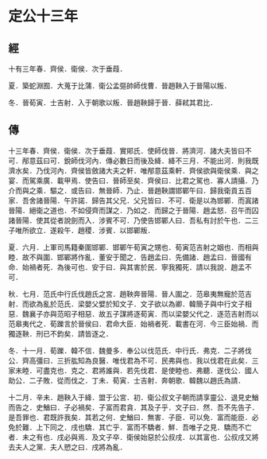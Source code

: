 # 定公十三年
## 經

十有三年春．齊侯．衛侯．次于垂葭．

夏．築蛇淵囿．大蒐于比蒲．衛公孟彄帥師伐曹．晉趙鞅入于晉陽以叛．

冬．晉荀寅．士吉射．入于朝歌以叛．晉趙鞅歸于晉．薛弒其君比．

## 傳

十三年春．齊侯．衛侯．次于垂葭．實郥氏．使師伐晉．將濟河．諸大夫皆曰不可．邴意茲曰可．銳師伐河內．傳必數日而後及絳．絳不三月．不能出河．則我既濟水矣．乃伐河內．齊侯皆斂諸大夫之軒．唯邴意茲乘軒．齊侯欲與衛侯乘．與之宴．而駕乘廣．載甲焉．使告曰．晉師至矣．齊侯曰．比君之駕也．寡人請攝．乃介而與之乘．驅之．或告曰．無晉師．乃止．晉趙鞅謂邯鄲午曰．歸我衛貢五百家．吾舍諸晉陽．午許諾．歸告其父兄．父兄皆曰．不可．衛是以為邯鄲．而寘諸晉陽．絕衛之道也．不如侵齊而謀之．乃如之．而歸之于晉陽．趙孟怒．召午而囚諸晉陽．使其從者說劍而入．涉賓不可．乃使告邯鄲人曰．吾私有討於午也．二三子唯所欲立．遂殺午．趙稷．涉賓．以邯鄲叛．

夏．六月．上軍司馬籍秦圍邯鄲．邯鄲午荀寅之甥也．荀寅范吉射之姻也．而相與睦．故不與圍．邯鄲將作亂．董安于聞之．告趙孟曰．先備諸．趙孟曰．晉國有命．始禍者死．為後可也．安于曰．與其害於民．寧我獨死．請以我說．趙孟不可．

秋．七月．范氏中行氏伐趙氏之宮．趙鞅奔晉陽．晉人圍之．范皋夷無寵於范吉射．而欲為亂於范氏．梁嬰父嬖於知文子．文子欲以為卿．韓簡子與中行文子相惡．魏襄子亦與范昭子相惡．故五子謀將逐荀寅．而以梁嬰父代之．逐范吉射而以范皋夷代之．荀躒言於晉侯曰．君命大臣．始禍者死．載書在河．今三臣始禍．而獨逐鞅．刑已不鈞矣．請皆逐之．

冬．十一月．荀躒．韓不信．魏曼多．奉公以伐范氏．中行氏．弗克．二子將伐公．齊高彊曰．三折肱知為良醫．唯伐君為不可．民弗與也．我以伐君在此矣．三家未睦．可盡克也．克之．君將誰與．若先伐君．是使睦也．弗聽．遂伐公．國人助公．二子敗．從而伐之．丁未．荀寅．士吉射．奔朝歌．韓魏以趙氏為請．

十二月．辛未．趙鞅入于絳．盟于公宮．初．衛公叔文子朝而請享靈公．退見史鰌而告之．史鰌曰．子必禍矣．子富而君貪．其及子乎．文子曰．然．吾不先告子．是吾罪也．君既許我矣．其若之何．史鰌曰．無害．子臣．可以免．富而能臣．必免於難．上下同之．戌也驕．其亡乎．富而不驕者．鮮．吾唯子之見．驕而不亡者．未之有也．戌必與焉．及文子卒．衛侯始惡於公叔戌．以其富也．公叔戌又將去夫人之黨．夫人愬之曰．戌將為亂．


